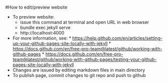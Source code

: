 #How to edit/preview website
* To preview website:
    * issue this command at terminal and open URL in web browser
    * bundle exec jekyll serve
    * http://localhost:4000
* For more information, see:
      * https://help.github.com/en/articles/setting-up-your-github-pages-site-locally-with-jekyll
      * https://docs.github.com/en/free-pro-team@latest/github/working-with-github-pages
      * https://docs.github.com/en/free-pro-team@latest/github/working-with-github-pages/testing-your-github-pages-site-locally-with-jekyll
* Changes are issued by editing markdown files in main directory
* To publish page, commit changes to git repo and push to github
